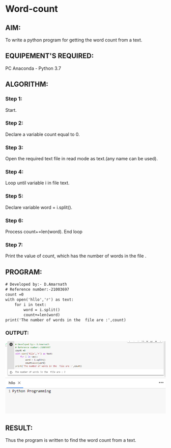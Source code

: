 # Word-count
## AIM:
To write a python program for getting the word count from a text.
## EQUIPEMENT'S REQUIRED: 
PC
Anaconda - Python 3.7
## ALGORITHM: 
### Step 1:
Start.
### Step 2: 
Declare a variable count equal to 0.
 
### Step 3: 
Open the required text file in read mode as text.(any name can be used).

### Step 4: 
Loop until variable i in file text.

### Step 5: 
Declare variable word = i.split().

### Step 6: 
Process count+=len(word). End loop
### Step 7:
Print the value of count, which has the number of words in the file .

## PROGRAM:
```
# Developed by:- D.Amarnath
# Reference number:-21003697
count =0
with open('hllo','r') as text:
    for i in text:
        word = i.split()
        count+=len(word)
print('The number of words in the  file are :',count)
```

### OUTPUT:
![Github logo](Word.png)
![Github logo](text.png)




## RESULT:
Thus the program is written to find the word count from a text.
